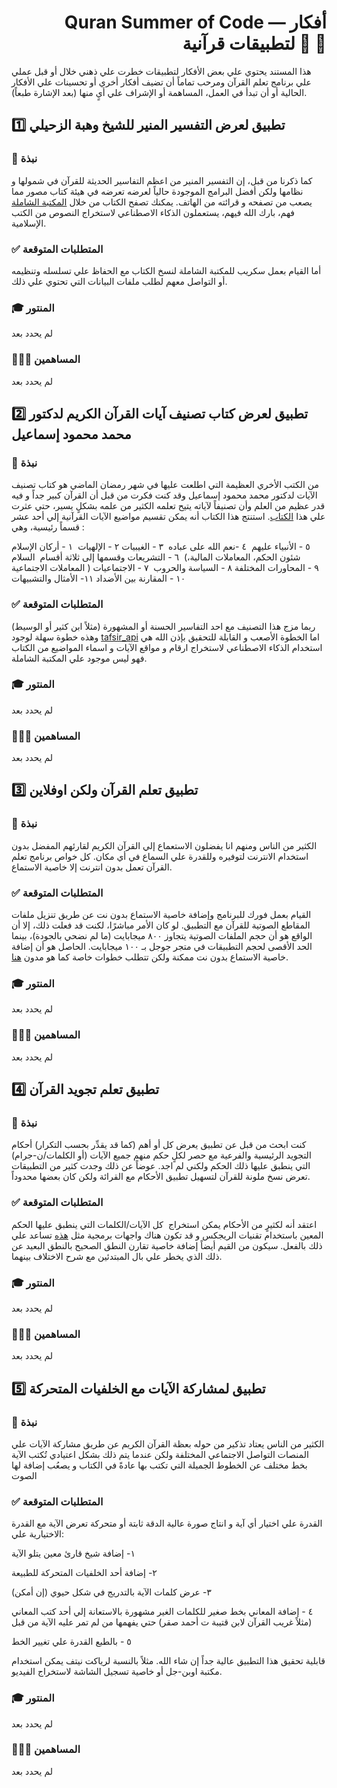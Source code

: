 

<div align="right">
<h1>
Quran Summer of Code — أفكار لتطبيقات قرآنية 📖 🌙
</h1>
</div>






هذا المستند يحتوي علي بعض الأفكار لتطبيقات خطرت علي ذهني خلال أو قبل عملي علي برنامج تعلم القرآن ومرحب تماماً أن تضيف أفكار أخري أو تحسينات علي الأفكار الحالية أو أن تبدأ في العمل، المساهمة أو الإشراف علي أيٍ منها (بعد الإشارة طبعاً).




## 1️⃣ تطبيق لعرض التفسير المنير للشيخ وهبة الزحيلي
### 🎯 نبذة
كما ذكرنا من قبل، إن التفسير المنير من اعظم التفاسير الحديثة للقرآن في شمولها و نظامها ولكن أفضل البرامج الموجودة حالياً لعرضه تعرضه في هيئة كتاب مصور مما يصعب من تصفحه و قرائته من الهاتف. يمكنك تصفح الكتاب من خلال [المكتبة الشاملة](https://shamela.ws/book/22915) فهم، بارك الله فيهم، يستعملون الذكاء الاصطناعي لاستخراج النصوص من الكتب الإسلامية.
### ✅ المتطلبات المتوقعة
أما القيام بعمل سكريب للمكتبة الشاملة لنسخ الكتاب مع الحفاظ علي تسلسله وتنظيمه أو التواصل معهم لطلب ملفات البيانات التي تحتوي علي ذلك.
### 🎓 المنتور
لم يحدد بعد
### 👨🏻‍💻 المساهمين
لم يحدد بعد 







## 2️⃣ تطبيق لعرض كتاب تصنيف آيات القرآن الكريم لدكتور محمد محمود إسماعيل
### 🎯 نبذة
من الكتب الأخري العظيمة التي اطلعت عليها في شهر رمضان الماضي هو كتاب تصنيف الآيات لدكتور محمد محمود إسماعيل وقد كنت فكرت من قبل أن القرآن كبير جداً و فيه قدر عظيم من العلم وأن تصنيفاً لآياته يتيح تعلمه الكثير من علمه بشكلٍ يسير، حتي عثرت علي هذا [الكتاب](https://quranpedia.net/book/23437). استنتج هذا الكتاب أنه يمكن تقسيم مواضيع الآيات القرآنية إلي أحد عشر قسماً
رئيسية، وهي :

١ - أركان الإسلام 
‎٢‏ - الإلهيات
‎٣‏ - الغيبيات 
‎٤‏ -نعم الله على عباده 
‎٥‏ - الأنبياء عليهم السلام 
‎٦‏ - التشريعات وقسمها إلى ثلاثة أقسام  (شئون الحكم، المعاملات المالية، ‏المعاملات الاجتماعية‎ )
٧ - ‏الاجتماعيات‎ 
٨ - ‏السياسة والحروب‎
٩ - ‏المحاورات المختلفة‎
‏١٠ - المقارنة بين الأضداد
١١- ‏الأمثال والتشبيهات‎

### ✅ المتطلبات المتوقعة
ربما مزج هذا التصنيف مع احد التفاسير الحسنة أو المشهورة (مثلاً ابن كثير أو الوسيط) وهذه خطوة سهلة لوجود [tafsir_api](https://github.com/spa5k/tafsir_api) اما الخطوة الأصعب و القابلة للتحقيق بإذن الله هي استخدام الذكاء الاصطناعي لاستخراج ارقام و مواقع الآيات و اسماء المواضيع من الكتاب فهو ليس موجود علي المكتبة الشاملة.
### 🎓 المنتور
لم يحدد بعد
### 👨🏻‍💻 المساهمين
لم يحدد بعد




## 3️⃣ تطبيق تعلم القرآن ولكن اوفلاين


### 🎯 نبذة
الكثير من الناس ومنهم انا يفضلون الاستعماع إلي القرآن الكريم لقارئهم المفضل بدون استخدام الانترنت لتوفيره وللقدرة علي السماع في أي مكان. كل خواص برنامج تعلم القرآن تعمل بدون انترنت إلا خاصية الاستماع.
### ✅ المتطلبات المتوقعة
القيام بعمل فورك للبرنامج وإضافة خاصية الاستماع بدون نت عن طريق تنزيل ملفات المقاطع الصوتية للقرآن مع التطبيق. لو كان الأمر مباشرًا، لكنت قد فعلت ذلك، إلا أن الواقع هو أن حجم الملفات الصوتية يتجاوز ٨٠٠ ميجابايت (ما لم نضحي بالجودة)، بينما الحد الأقصى لحجم التطبيقات في متجر جوجل بـ ١٠٠ ميجابايت. الحاصل هو أن إضافة خاصية الاستماع بدون نت ممكنة ولكن تتطلب خطوات خاصة كما هو مدون [هنا](https://developer.android.com/google/play/expansion-files).
### 🎓 المنتور
لم يحدد بعد
### 👨🏻‍💻 المساهمين
لم يحدد بعد 




## 4️⃣ تطبيق تعلم تجويد القرآن


### 🎯 نبذة
كنت ابحث من قبل عن تطبيق يعرض كل أو أهم (كما قد يقدِّر بحسب التكرار) أحكام التجويد الرئيسية والفرعية مع حصر لكلٍ حكم منهم جميع الآيات (أو الكلمات/ن-جرام) التي ينطبق عليها ذلك الحكم ولكني لم اجد. عوضاً عن ذلك وجدت كثير من التطبيقات تعرض نسخ ملونة للقرآن لتسهيل تطبيق الأحكام مع القرائة ولكن كان بعضها محدوداً.
### ✅ المتطلبات المتوقعة
اعتقد أنه لكثيرٍ من الأحكام يمكن استخراج  كل الآيات/الكلمات التي ينطبق عليها الحكم المعين باستخدام تقنيات الريجكس و قد تكون هناك واجهات برمجية مثل [هذه](https://alquran.cloud/tajweed-guide) تساعد علي ذلك بالفعل. سيكون من القيم أيضاً إضافة خاصية تقارن النطق الصحيح بالنطق البعيد عن ذلك الذي يخطر علي بال المبتدئين مع شرح الاختلاف بينهما.
### 🎓 المنتور
لم يحدد بعد
### 👨🏻‍💻 المساهمين
لم يحدد بعد 




## 5️⃣ تطبيق لمشاركة الآيات مع الخلفيات المتحركة


### 🎯 نبذة
الكثير من الناس يعتاد تذكير من حوله بعظة القرآن الكريم عن طريق مشاركة الآيات علي المنصات التواصل الاجتماعي المختلفة ولكن عندما يتم ذلك بشكل اعتيادي تُكتب الآية بخط مختلف عن الخطوط الجميلة التي تكتب بها عادةً في الكتاب و يصعُب إضافة لها الصوت

### ✅ المتطلبات المتوقعة
القدرة علي اختيار أي آية و انتاج صورة عالية الدقة ثابتة أو متحركة تعرض الآية مع القدرة الاختيارية علي:

١- إضافة شيخ قارئ معين يتلو الآية

٢- إضافة أحد الخلفيات المتحركة للطبيعة

٣- عرض كلمات الآية بالتدريج في شكل حيوي (إن أمكن)

٤ - إضافة المعاني بخط صغير للكلمات الغير مشهورة بالاستعانة إلي أحد كتب المعاني (مثلاً غريب القرآن لابن قتيبة ت أحمد صقر) حتي يفهمها من لم تمر عليه الآية من قبل

٥ - بالطبع القدرة علي تغيير الخط




قابلية تحقيق هذا التطبيق عالية جداً إن شاء الله. مثلاً بالنسبة لرياكت نيتف يمكن استخدام مكتبة اوبن-جل أو خاصية تسجيل الشاشة لاستخراج الفيديو.
### 🎓 المنتور
لم يحدد بعد
### 👨🏻‍💻 المساهمين
لم يحدد بعد 
